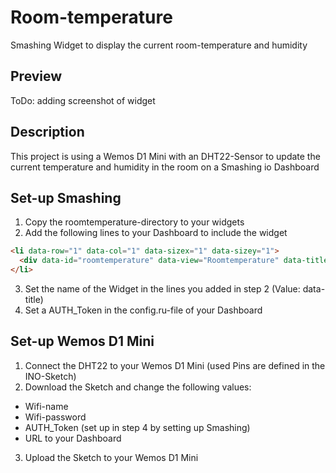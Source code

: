 # Room-temperature
Smashing Widget to display the current room-temperature and humidity

## Preview

ToDo: adding screenshot of widget

## Description
This project is using a Wemos D1 Mini with an DHT22-Sensor to update the current temperature and humidity in the room on a Smashing io Dashboard

## Set-up Smashing
1. Copy the roomtemperature-directory to your widgets
2. Add the following lines to your Dashboard to include the widget
```html
<li data-row="1" data-col="1" data-sizex="1" data-sizey="1">
  <div data-id="roomtemperature" data-view="Roomtemperature" data-title="Wohnzimmer" ></div>
</li>
```
3. Set the name of the Widget in the lines you added in step 2 (Value: data-title)
4. Set a AUTH_Token in the config.ru-file of your Dashboard

## Set-up Wemos D1 Mini
1. Connect the DHT22 to your Wemos D1 Mini (used Pins are defined in the INO-Sketch)
2. Download the Sketch and change the following values:
 - Wifi-name
 - Wifi-password
 - AUTH_Token (set up in step 4 by setting up Smashing)
 - URL to your Dashboard
3. Upload the Sketch to your Wemos D1 Mini
